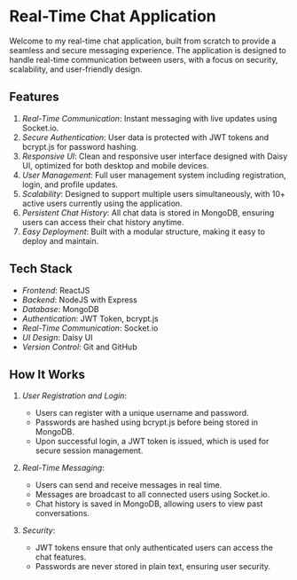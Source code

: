 # Real-Time Chat Application


Welcome to my real-time chat application, built from scratch to provide a seamless and secure messaging experience. The application is designed to handle real-time communication between users, with a focus on security, scalability, and user-friendly design.

## Features

1. *Real-Time Communication*: Instant messaging with live updates using Socket.io.
2. *Secure Authentication*: User data is protected with JWT tokens and bcrypt.js for password hashing.
3. *Responsive UI*: Clean and responsive user interface designed with Daisy UI, optimized for both desktop and mobile devices.
4. *User Management*: Full user management system including registration, login, and profile updates.
5. *Scalability*: Designed to support multiple users simultaneously, with 10+ active users currently using the application.
6. *Persistent Chat History*: All chat data is stored in MongoDB, ensuring users can access their chat history anytime.
7. *Easy Deployment*: Built with a modular structure, making it easy to deploy and maintain.

## Tech Stack

- *Frontend*: ReactJS
- *Backend*: NodeJS with Express
- *Database*: MongoDB
- *Authentication*: JWT Token, bcrypt.js
- *Real-Time Communication*: Socket.io
- *UI Design*: Daisy UI
- *Version Control*: Git and GitHub

## How It Works

1. *User Registration and Login*:

   - Users can register with a unique username and password.
   - Passwords are hashed using bcrypt.js before being stored in MongoDB.
   - Upon successful login, a JWT token is issued, which is used for secure session management.

2. *Real-Time Messaging*:

   - Users can send and receive messages in real time.
   - Messages are broadcast to all connected users using Socket.io.
   - Chat history is saved in MongoDB, allowing users to view past conversations.

3. *Security*:

   - JWT tokens ensure that only authenticated users can access the chat features.
   - Passwords are never stored in plain text, ensuring user security.


